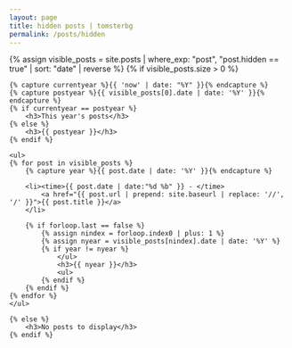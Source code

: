```yaml
---
layout: page
title: hidden posts | tomsterbg
permalink: /posts/hidden
---
```


<section>
    {% assign visible_posts = site.posts | where_exp: "post", "post.hidden == true" | sort: "date" | reverse %}
    {% if visible_posts.size > 0 %}

    {% capture currentyear %}{{ 'now' | date: "%Y" }}{% endcapture %}
    {% capture postyear %}{{ visible_posts[0].date | date: '%Y' }}{% endcapture %}
    {% if currentyear == postyear %}
        <h3>This year's posts</h3>
    {% else %}
        <h3>{{ postyear }}</h3>
    {% endif %}

    <ul>
    {% for post in visible_posts %}
        {% capture year %}{{ post.date | date: '%Y' }}{% endcapture %}

        <li><time>{{ post.date | date:"%d %b" }} - </time>
            <a href="{{ post.url | prepend: site.baseurl | replace: '//', '/' }}">{{ post.title }}</a>
        </li>

        {% if forloop.last == false %}
            {% assign nindex = forloop.index0 | plus: 1 %}
            {% assign nyear = visible_posts[nindex].date | date: '%Y' %}
            {% if year != nyear %}
                </ul>
                <h3>{{ nyear }}</h3>
                <ul>
            {% endif %}
        {% endif %}
    {% endfor %}
    </ul>
    
    {% else %}
        <h3>No posts to display</h3>
    {% endif %}
</section>
